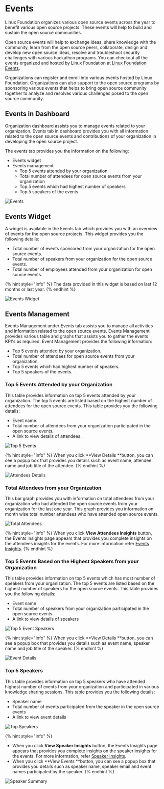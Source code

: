 # Events

Linux Foundation organizes various open source events across the year to benefit various open source projects. These events will help to build and sustain the open source communities. 

Open source events will help to exchange ideas, share knowledge with the community, learn from the open source peers, collaborate, design and develop new open source ideas, resolve and troubleshoot security challenges with various hackathon programs. You can checkout all the events organized and hosted by Linux Foundation at [Linux Foundation Events](https://events.linuxfoundation.org). 

Organizations can register and enroll into various events hosted by Linux Foundation. Organizations can also support to the open source programs by sponsoring various events that helps to bring open source community together to analyze and resolves various challenges posed to the open source community. 

## Events in Dashboard 

Organization dashboard assists you to manage events related to your organization. Events tab in dashboard provides you with all information related to the open source events and contributions of your organization in developing the open source project. 

The events tab provides you the information on the following:

* Events widget 
* Events management 
  * Top 5 events attended by your organization 
  * Total number of attendees for open source events from your organization 
  * Top 5 events which had highest number of speakers 
  * Top 5 speakers of the events

![Events](https://files.gitbook.com/v0/b/gitbook-28427.appspot.com/o/assets%2F-MgAESFs0H7zYsmTgcOZ%2F-Mghn-5Tzp6Is2tQOnY2%2F-MghqaCZ-\_NjZ6EYG4YZ%2FEvents.png?alt=media\&token=a68e250f-de96-4eb6-93ff-aa184201f67f)

## Events Widget

A widget is available in the Events tab which provides you with an overview of events for the open source projects. This widget provides you the following details:

* Total number of events sponsored from your organization for the open source events.
* Total number of speakers from your organization for the open source events.
* Total number of employees attended from your organization for open source events.

{% hint style="info" %}
The data provided in this widget is based on last 12 months or last year.
{% endhint %}

![Events Widget](https://files.gitbook.com/v0/b/gitbook-28427.appspot.com/o/assets%2F-MgAESFs0H7zYsmTgcOZ%2F-Mghn-5Tzp6Is2tQOnY2%2F-Mghs4gZchfGJ4w9wsNq%2FEvents_Widget.png?alt=media\&token=87027f8a-c745-4361-8536-ef49e974b597)

## Events Management 

Events Management under Events tab assists you to manage all activities and information related to the open source events. Events Management provides various table and graphs that assists you to gather the events KPI's as required. Event Management provides the following information:

* Top 5 events attended by your organization.
* Total number of attendees for open source events from your organization.
* Top 5 events which had highest number of speakers.
* Top 5 speakers of the events.

### Top 5 Events Attended by your Organization

This table provides information on top 5 events attended by  your organization. The top 5 events are listed based on the highest number of attendees for the open source events. This table provides you the following details:

* Event name. 
* Total number of attendees from your organization participated in the open source events.
* A link to view details of attendees.

![Top 5 Events](https://files.gitbook.com/v0/b/gitbook-28427.appspot.com/o/assets%2F-MgAESFs0H7zYsmTgcOZ%2F-Mghs8fmMFaQR7997o66%2F-Mghut-WdXvVgm4keS_g%2FTop%205%20Events.png?alt=media\&token=5f9c2529-72a6-406d-a7be-74bb5191dfbe)

{% hint style="info" %}
When you click **View Details **button, you can see a popup box that provides you details such as event name, attendee name and job title of the attendee.
{% endhint %}

![Attendees Details](https://files.gitbook.com/v0/b/gitbook-28427.appspot.com/o/assets%2F-MgAESFs0H7zYsmTgcOZ%2F-Mghs8fmMFaQR7997o66%2F-MghvmmTvV0sOiVNc0lu%2FAttendees_Details.png?alt=media\&token=0dd61a81-06af-4c85-bb53-1293bc38abb9)

### Total Attendees from your Organization 

This bar graph provides you with information on total attendees from your organization who had attended the open source events from your organization for the last one year. This graph provides you information on month wise total number attendees who have attended open source events.

![Total Attendees](https://files.gitbook.com/v0/b/gitbook-28427.appspot.com/o/assets%2F-MgAESFs0H7zYsmTgcOZ%2F-Mj4DLMwF7i5FrN\_0aC1%2F-Mj4EyaKWe6lmZMLdiff%2FTotal_Attendees.png?alt=media\&token=80cedd61-7aaa-4307-8402-dc2137f1dc37)

{% hint style="info" %}
When you click **View Attendees Insights** button, the Events Insights page appears that provides you complete insights on the attendees insights for the events.  For more information refer [Events Insights](https://docs.linuxfoundation.org/corporate-cla-console/events). 
{% endhint %}

### Top 5 Events Based on the Highest Speakers from your Organization 

This table provides information on top 5 events which has most number of speakers from your organization. The top 5 events are listed based on the highest number of speakers for the open source events. This table provides you the following details:

* Event name 
* Total number of speakers from your organization participated in the open source events
* A link to view details of speakers 

![Top 5 Event Speakers](https://files.gitbook.com/v0/b/gitbook-28427.appspot.com/o/assets%2F-MgAESFs0H7zYsmTgcOZ%2F-MgikSknqGAV_w5xuUx3%2F-MgilkRvlhdpydjHMkFj%2FTop_Speakers.png?alt=media\&token=1efde757-fed5-444d-8643-3bb0e315bb5f)

{% hint style="info" %}
When you click **View Details **button, you can see a popup box that provides you details such as event name,  speaker name and job title of the speaker.
{% endhint %}

![Event Details](https://files.gitbook.com/v0/b/gitbook-28427.appspot.com/o/assets%2F-MgAESFs0H7zYsmTgcOZ%2F-MgikSknqGAV_w5xuUx3%2F-Mgim7onalWbquxnQJED%2FEvent_Details.png?alt=media\&token=ea373cdb-71b8-4070-89fb-141783abcb31)

### Top 5 Speakers 

This table provides information on top 5 speakers who have attended highest number of events from your organization and participated in various knowledge sharing sessions. This table provides you the following details:

* Speaker name 
* Total number of events participated from the speaker in the open source events
* A link to view event details 

![Top Speakers](https://files.gitbook.com/v0/b/gitbook-28427.appspot.com/o/assets%2F-MgAESFs0H7zYsmTgcOZ%2F-MgikSknqGAV_w5xuUx3%2F-MginDD_IWGOHUxSI-X-%2FTop%20Speakers.png?alt=media\&token=a03bdbff-d376-447d-b40b-a1fe9af06acf)

{% hint style="info" %}
* When you click **View Speaker Insights** button, the Events Insights page appears that provides you complete insights on the speaker insights for the events. For more information, refer [Speaker Insights](https://docs.linuxfoundation.org/corporate-cla-console/events/speaker-insights). 
* When you click **View Events **button, you can see a popup box that provides you details such as speaker name,  speaker email and event names participated by the speaker. 
{% endhint %}

![Speaker Summary](https://files.gitbook.com/v0/b/gitbook-28427.appspot.com/o/assets%2F-MgAESFs0H7zYsmTgcOZ%2F-MgikSknqGAV_w5xuUx3%2F-MginjubiBcWcEifyyXg%2FSpeaker_Summary.png?alt=media\&token=253475ef-236c-482f-b430-051205f15bec)























